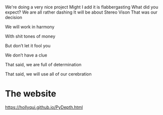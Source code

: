We're doing a very nice project
Might I add it is flabbergasting 
What did you expect?
We are all rather dashing 
It will be about Stereo Vison
That was our decision 

We will work in harmony 

With shit tones of money 

But don’t let it fool you

We don’t have a clue 

That said, we are full of determination 

That said, we will use all of our cerebration 

# The website
https://hollyqui.github.io/PyDepth.html

